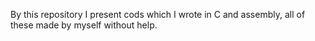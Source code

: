 By this repository I present cods which I wrote in C and assembly, all of these made by myself without help.
